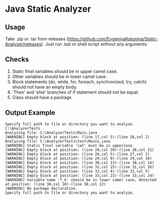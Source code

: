 # Java Static Analyzer

## Usage
Take .zip or .tar from releases (https://github.com/EvgeniyaKatunina/Static-Analyzer/releases). Just run .bat or shell script without any arguments.

## Checks
1. Static final variables should be in upper camel case.
2. Other variables should be in lower camel case.
3. Block statements (do, while, for, foreach, synchronized, try, catch) should not have an empty body.
4. 'Then' and 'else' branches of if statement should not be equal.
5. Class should have a package.

## Output Example
```
Specify full path to file or directory you want to analyze.
C:\AnalyzerTests
Analyzing file: C:\AnalyzerTests\Main.java
[WARNING] Empty block at position: (line 17,col 5)-(line 18,col 2)
Analyzing file: C:\AnalyzerTests\test\Main2.java
[WARNING] Static final variable 'cat' must be in uppercase.
[WARNING] Empty block at position: (line 28,col 20)-(line 28,col 21)
[WARNING] Empty block at position: (line 26,col 5)-(line 27,col 2)
[WARNING] Empty block at position: (line 29,col 9)-(line 29,col 10)
[WARNING] Empty block at position: (line 30,col 13)-(line 30,col 14)
[WARNING] Empty block at position: (line 31,col 25)-(line 31,col 26)
[WARNING] Empty block at position: (line 32,col 4)-(line 32,col 5)
[WARNING] Empty block at position: (line 33,col 23)-(line 33,col 24)
[WARNING] Variable name 'f_k' should be in lower camel case, detected at position: (line 36,col 10)-(line 36,col 22)
[WARNING] No package declaration.
Specify full path to file or directory you want to analyze.
